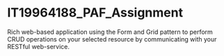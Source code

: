 # IT19964188_PAF_Assignment

Rich web-based application using the Form and Grid pattern to perform CRUD 
operations on your selected resource by communicating with your RESTful web-service. 
